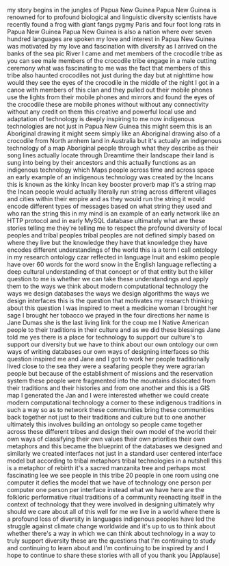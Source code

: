 
my story begins in the jungles of Papua
New Guinea Papua New Guinea is renowned
for to profound biological and
linguistic diversity scientists have
recently found a frog with giant fangs
pygmy Paris and four foot long rats in
Papua New Guinea Papua New Guinea is
also a nation where over seven hundred
languages are spoken my love and
interest in Papua New Guinea was
motivated by my love and fascination
with diversity as I arrived on the banks
of the sea pic River I came and met
members of the crocodile tribe as you
can see male members of the crocodile
tribe engage in a male cutting ceremony
what was fascinating to me was the fact
that members of this tribe also haunted
crocodiles not just during the day but
at nighttime how would they see the eyes
of the crocodile in the middle of the
night I got in a canoe with members of
this clan and they pulled out their
mobile phones use the lights from their
mobile phones and mirrors and found the
eyes of the crocodile these are mobile
phones without without any connectivity
without any credit on them this creative
and powerful local use and adaptation of
technology is deeply inspiring to me now
indigenous technologies are not just in
Papua New Guinea this might seem this is
an Aboriginal drawing it might seem
simply like an Aboriginal drawing also
of a crocodile from North arnhem land in
Australia but it&#39;s actually an
indigenous technology of a map
Aboriginal people through what they
describe as their song lines actually
locate through Dreamtime their landscape
their land is sung into being by their
ancestors and this actually functions as
an indigenous technology which Maps
people across time and across space an
early example of an indigenous
technology was created by the Incans
this is known as the kinky Incan key
booster proverb map it&#39;s a string map
the Incan people would actually
literally run string across different
villages and cities within their empire
and as they would run the string it
would encode different types of messages
based on what string they used and who
ran the string this in my mind is an
example of an early network like an HTTP
protocol and in early MySQL database
ultimately what are these stories
telling me they&#39;re telling me to respect
the profound diversity of local peoples
and tribal peoples tribal peoples are
not defined simply based on where they
live but the knowledge they have that
knowledge they have encodes different
understandings of the world this is a
term I call ontology in my research
ontology czar reflected in language
Inuit and eskimo people have over 60
words for the word snow in the English
language reflecting a deep cultural
understanding of that concept or of that
entity but the killer question to me is
whether we can take these understandings
and apply them to the ways we think
about modern computational technology
the ways we design databases the ways we
design algorithms the ways we design
interfaces this is the question that
motivates my research thinking about
this question I was inspired to meet a
medicine woman I brought her sage I
brought her tobacco we prayed in the
four directions her name is Jane Dumas
she is the last living link for the coup
me I Native American people to their
traditions in their culture and as we
did these blessings Jane told me yes
there is a place for technology to
support our culture&#39;s to support our
diversity but we have to think about our
own ontology our own ways of writing
databases our own ways of designing
interfaces so this question inspired me
and Jane and I got to work her people
traditionally lived close to the sea
they were a seafaring people they were
agrarian people but because of the
establishment of missions and the
reservation system these people were
fragmented into the mountains dislocated
from their traditions and their
histories and from one another and this
is a GIS map I generated the Jan and I
were interested whether we could create
modern computational technology a corner
to these indigenous traditions in such a
way so as to network these communities
bring these communities back together
not just to their traditions and culture
but to one another ultimately this
involves building an ontology so people
came together across these different
tribes and design their own model of the
world their own ways of classifying
their own values their own priorities
their own metaphors and this became the
blueprint of the databases we designed
and similarly we created interfaces not
just in a standard user centered
interface model but according to tribal
metaphors tribal technologies in a
nutshell this is a metaphor of rebirth
it&#39;s a sacred manzanita tree and perhaps
most fascinating lee we see people in
this tribe 20 people in one room using
one computer it defies the model that we
have of technology one person per
computer one person per interface
instead what we have here are the
folkloric performative ritual traditions
of a community reenacting itself in the
context of technology that they were
involved in designing ultimately why
should we care about all of this well
for me we live in a world where there is
a profound loss of diversity in
languages indigenous peoples have led
the struggle against climate change
worldwide and it&#39;s up to us to think
about whether there&#39;s a way in which we
can think about technology in a way to
truly support diversity these are the
questions that I&#39;m continuing to study
and continuing to learn about and I&#39;m
continuing to be inspired by and I hope
to continue to share these stories with
all of you thank you
[Applause]
